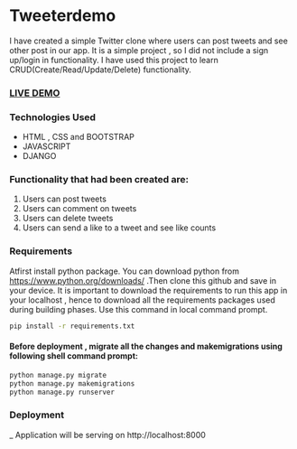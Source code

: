 # Tweeterdemo
I have created a simple Twitter clone where users can post tweets and see other post in our app. It is a simple project , so I did not include a sign up/login in functionality. I have used this project to learn CRUD(Create/Read/Update/Delete) functionality.

### [LIVE DEMO](https://dashboard.heroku.com/apps/tweetclone1)


### Technologies Used

* HTML , CSS and BOOTSTRAP
* JAVASCRIPT 
* DJANGO

### Functionality that had been created are:
1. Users can post tweets
2. Users can comment on tweets
3. Users can delete tweets
4. Users can send a like to a tweet and see like counts

### Requirements

Atfirst install python package. You can download python from https://www.python.org/downloads/
.Then clone this github and save in your device.
It is important to download the requirements to run this app in your localhost , hence to download all the requirements packages used during building phases.
Use this command in local command prompt.

```sh
pip install -r requirements.txt
```
#### Before deployment , migrate all the changes and makemigrations using following shell command prompt:
```sh
python manage.py migrate
python manage.py makemigrations 
python manage.py runserver
```

### Deployment
_  Application will be serving on http://localhost:8000

